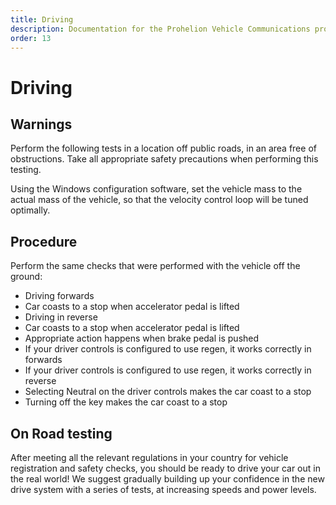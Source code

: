 ```yaml
---
title: Driving
description: Documentation for the Prohelion Vehicle Communications protocol
order: 13
---
```


# Driving 

## Warnings

Perform the following tests in a location off public roads, in an area free of obstructions.  Take all appropriate safety precautions when performing this testing.

Using the Windows configuration software, set the vehicle mass to the actual mass of the vehicle, so that the velocity control loop will be tuned optimally.

## Procedure

Perform the same checks that were performed with the vehicle off the ground:

*   Driving forwards
*   Car coasts to a stop when accelerator pedal is lifted
*   Driving in reverse
*   Car coasts to a stop when accelerator pedal is lifted
*   Appropriate action happens when brake pedal is pushed
*   If your driver controls is configured to use regen, it works correctly in forwards
*   If your driver controls is configured to use regen, it works correctly in reverse
*   Selecting Neutral on the driver controls makes the car coast to a stop
*   Turning off the key makes the car coast to a stop

## On Road testing

After meeting all the relevant regulations in your country for vehicle registration and safety checks, you should be ready to drive your car out in the real world!  We suggest gradually building up your confidence in the new drive system with a series of tests, at increasing speeds and power levels.  
